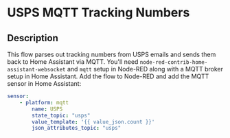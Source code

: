# USPS MQTT Tracking Numbers


## Description

This flow parses out tracking numbers from USPS emails and sends them back to Home Assistant via MQTT. You'll need `node-red-contrib-home-assistant-websocket` and `mqtt` setup in Node-RED along with a MQTT broker setup in Home Assistant. Add the flow to Node-RED and add the MQTT sensor in Home Assistant:

```yaml
sensor:
    - platform: mqtt
        name: USPS
        state_topic: "usps"
        value_template: '{{ value_json.count }}'
        json_attributes_topic: "usps"
```
